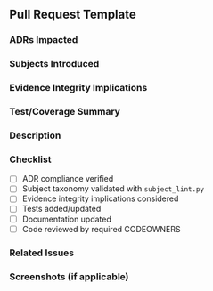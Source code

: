 ## Pull Request Template

### ADRs Impacted
<!-- List any Architecture Decision Records (ADRs) that this change impacts or relates to -->

### Subjects Introduced
<!-- List any NATS subjects introduced by this change and validate with subject_lint.py -->
<!-- Run: python tools/backplane/subject_lint.py --check-file <file> -->

### Evidence Integrity Implications
<!-- Describe how this change affects evidence integrity, if applicable -->

### Test/Coverage Summary
<!-- Provide a summary of tests added/modified and coverage impact -->

### Description
<!-- Please provide a detailed description of your changes -->

### Checklist
<!-- Please check off completed items -->
- [ ] ADR compliance verified
- [ ] Subject taxonomy validated with `subject_lint.py`
- [ ] Evidence integrity implications considered
- [ ] Tests added/updated
- [ ] Documentation updated
- [ ] Code reviewed by required CODEOWNERS

### Related Issues
<!-- Link any related issues here -->

### Screenshots (if applicable)
<!-- Add screenshots if relevant to UI changes -->
